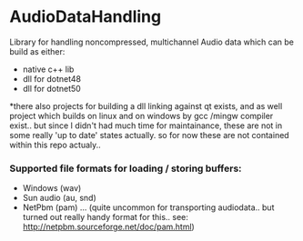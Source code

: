 # AudioDataHandling
Library for handling noncompressed, multichannel Audio data which can be build as either:

- native c++ lib
- dll for dotnet48
- dll for dotnet50

*there also projects for building a dll linking against qt exists, and as well project which builds on linux and on windows by gcc /mingw compiler exist.. but since I didn't had much time for maintainance, these are not in some really 'up to date' states actually. so for now these are not contained within this repo actualy..  

### Supported file formats for loading / storing buffers:

- Windows (wav)
- Sun audio (au, snd)
- NetPbm (pam) ... (quite uncommon for transporting audiodata.. but turned out really handy format for this.. see: http://netpbm.sourceforge.net/doc/pam.html)
 

    
